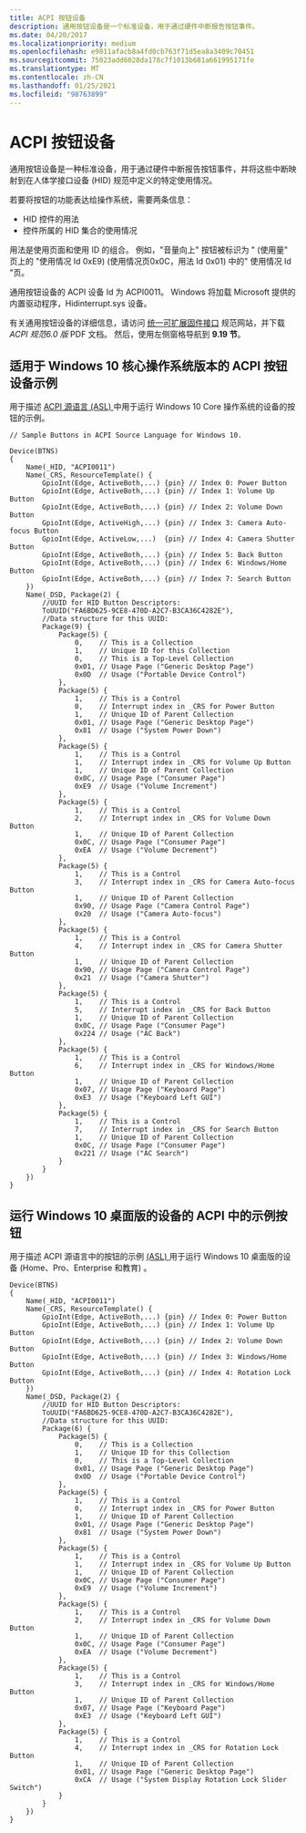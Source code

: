 ```yaml
---
title: ACPI 按钮设备
description: 通用按钮设备是一个标准设备，用于通过硬件中断报告按钮事件。
ms.date: 04/20/2017
ms.localizationpriority: medium
ms.openlocfilehash: e9811afacb8a4fd0cb763f71d5ea8a3409c70451
ms.sourcegitcommit: 75023add6028da178c7f1013b681a661995171fe
ms.translationtype: MT
ms.contentlocale: zh-CN
ms.lasthandoff: 01/25/2021
ms.locfileid: "98763899"
---
```

# <a name="acpi-button-device"></a>ACPI 按钮设备

通用按钮设备是一种标准设备，用于通过硬件中断报告按钮事件，并将这些中断映射到在人体学接口设备 (HID) 规范中定义的特定使用情况。

若要将按钮的功能表达给操作系统，需要两条信息：

- HID 控件的用法
- 控件所属的 HID 集合的使用情况

用法是使用页面和使用 ID 的组合。 例如，"音量向上" 按钮被标识为 " (使用量" 页上的 "使用情况 Id 0xE9)  (使用情况页0x0C，用法 Id 0x01) 中的" 使用情况 Id "页。

通用按钮设备的 ACPI 设备 Id 为 ACPI0011。 Windows 将加载 Microsoft 提供的内置驱动程序，Hidinterrupt.sys 设备。

有关通用按钮设备的详细信息，请访问 [统一可扩展固件接口](https://uefi.org/specifications) 规范网站，并下载 *ACPI 规范6.0 版* PDF 文档。 然后，使用左侧窗格导航到 **9.19 节**。

## <a name="sample-acpi-button-device-for-windows-10-core-os-editions"></a>适用于 Windows 10 核心操作系统版本的 ACPI 按钮设备示例

用于描述 [ACPI 源语言 (ASL) ](https://uefi.org/htmlspecs/ACPI_Spec_6_4_html/19_ASL_Reference/ACPI_Source_Language_Reference.html?highlight=acpi%20source%20language) 中用于运行 Windows 10 Core 操作系统的设备的按钮的示例。

```ASL
// Sample Buttons in ACPI Source Language for Windows 10.

Device(BTNS)
{
    Name(_HID, "ACPI0011")
    Name(_CRS, ResourceTemplate() {
        GpioInt(Edge, ActiveBoth,...) {pin} // Index 0: Power Button
        GpioInt(Edge, ActiveBoth,...) {pin} // Index 1: Volume Up Button
        GpioInt(Edge, ActiveBoth,...) {pin} // Index 2: Volume Down Button
        GpioInt(Edge, ActiveHigh,...) {pin} // Index 3: Camera Auto-focus Button
        GpioInt(Edge, ActiveLow,...)  {pin} // Index 4: Camera Shutter Button
        GpioInt(Edge, ActiveBoth,...) {pin} // Index 5: Back Button
        GpioInt(Edge, ActiveBoth,...) {pin} // Index 6: Windows/Home Button
        GpioInt(Edge, ActiveBoth,...) {pin} // Index 7: Search Button
    })
    Name(_DSD, Package(2) {
        //UUID for HID Button Descriptors:
        ToUUID("FA6BD625-9CE8-470D-A2C7-B3CA36C4282E"),
        //Data structure for this UUID:
        Package(9) {
            Package(5) {
                0,    // This is a Collection
                1,    // Unique ID for this Collection
                0,    // This is a Top-Level Collection
                0x01, // Usage Page ("Generic Desktop Page")
                0x0D  // Usage ("Portable Device Control")
            },
            Package(5) {
                1,    // This is a Control
                0,    // Interrupt index in _CRS for Power Button
                1,    // Unique ID of Parent Collection
                0x01, // Usage Page ("Generic Desktop Page")
                0x81  // Usage ("System Power Down")
            },
            Package(5) {
                1,    // This is a Control
                1,    // Interrupt index in _CRS for Volume Up Button
                1,    // Unique ID of Parent Collection
                0x0C, // Usage Page ("Consumer Page")
                0xE9  // Usage ("Volume Increment")
            },
            Package(5) {
                1,    // This is a Control
                2,    // Interrupt index in _CRS for Volume Down Button
                1,    // Unique ID of Parent Collection
                0x0C, // Usage Page ("Consumer Page")
                0xEA  // Usage ("Volume Decrement")
            },
            Package(5) {
                1,    // This is a Control
                3,    // Interrupt index in _CRS for Camera Auto-focus Button
                1,    // Unique ID of Parent Collection
                0x90, // Usage Page ("Camera Control Page")
                0x20  // Usage ("Camera Auto-focus")
            },
            Package(5) {
                1,    // This is a Control
                4,    // Interrupt index in _CRS for Camera Shutter Button
                1,    // Unique ID of Parent Collection
                0x90, // Usage Page ("Camera Control Page")
                0x21  // Usage ("Camera Shutter")
            },
            Package(5) {
                1,    // This is a Control
                5,    // Interrupt index in _CRS for Back Button
                1,    // Unique ID of Parent Collection
                0x0C, // Usage Page ("Consumer Page")
                0x224 // Usage ("AC Back")
            },
            Package(5) {
                1,    // This is a Control
                6,    // Interrupt index in _CRS for Windows/Home Button
                1,    // Unique ID of Parent Collection
                0x07, // Usage Page ("Keyboard Page")
                0xE3  // Usage ("Keyboard Left GUI")
            },
            Package(5) {
                1,    // This is a Control
                7,    // Interrupt index in _CRS for Search Button
                1,    // Unique ID of Parent Collection
                0x0C, // Usage Page ("Consumer Page")
                0x221 // Usage ("AC Search")
            }
        }
    })
}
```

## <a name="sample-buttons-in-acpi-for-device-running-windows-10-desktop-editions"></a>运行 Windows 10 桌面版的设备的 ACPI 中的示例按钮

用于描述 ACPI 源语言中的按钮的示例 [ (ASL) ](https://uefi.org/htmlspecs/ACPI_Spec_6_4_html/19_ASL_Reference/ACPI_Source_Language_Reference.html?highlight=acpi%20source%20language) 用于运行 Windows 10 桌面版的设备 (Home、Pro、Enterprise 和教育) 。

```ASL
Device(BTNS)
{
    Name(_HID, "ACPI0011")
    Name(_CRS, ResourceTemplate() {
        GpioInt(Edge, ActiveBoth,...) {pin} // Index 0: Power Button
        GpioInt(Edge, ActiveBoth,...) {pin} // Index 1: Volume Up Button
        GpioInt(Edge, ActiveBoth,...) {pin} // Index 2: Volume Down Button
        GpioInt(Edge, ActiveBoth,...) {pin} // Index 3: Windows/Home Button
        GpioInt(Edge, ActiveBoth,...) {pin} // Index 4: Rotation Lock Button
    })
    Name(_DSD, Package(2) {
        //UUID for HID Button Descriptors:
        ToUUID("FA6BD625-9CE8-470D-A2C7-B3CA36C4282E"),
        //Data structure for this UUID:
        Package(6) {
            Package(5) {
                0,    // This is a Collection
                1,    // Unique ID for this Collection
                0,    // This is a Top-Level Collection
                0x01, // Usage Page ("Generic Desktop Page")
                0x0D  // Usage ("Portable Device Control")
            },
            Package(5) {
                1,    // This is a Control
                0,    // Interrupt index in _CRS for Power Button
                1,    // Unique ID of Parent Collection
                0x01, // Usage Page ("Generic Desktop Page")
                0x81  // Usage ("System Power Down")
            },
            Package(5) {
                1,    // This is a Control
                1,    // Interrupt index in _CRS for Volume Up Button
                1,    // Unique ID of Parent Collection
                0x0C, // Usage Page ("Consumer Page")
                0xE9  // Usage ("Volume Increment")
            },
            Package(5) {
                1,    // This is a Control
                2,    // Interrupt index in _CRS for Volume Down Button
                1,    // Unique ID of Parent Collection
                0x0C, // Usage Page ("Consumer Page")
                0xEA  // Usage ("Volume Decrement")
            },
            Package(5) {
                1,    // This is a Control
                3,    // Interrupt index in _CRS for Windows/Home Button
                1,    // Unique ID of Parent Collection
                0x07, // Usage Page ("Keyboard Page")
                0xE3  // Usage ("Keyboard Left GUI")
            },
            Package(5) {
                1,    // This is a Control
                4,    // Interrupt index in _CRS for Rotation Lock Button
                1,    // Unique ID of Parent Collection
                0x01, // Usage Page ("Generic Desktop Page")
                0xCA  // Usage ("System Display Rotation Lock Slider Switch")
            }
        }
    })
}

```
